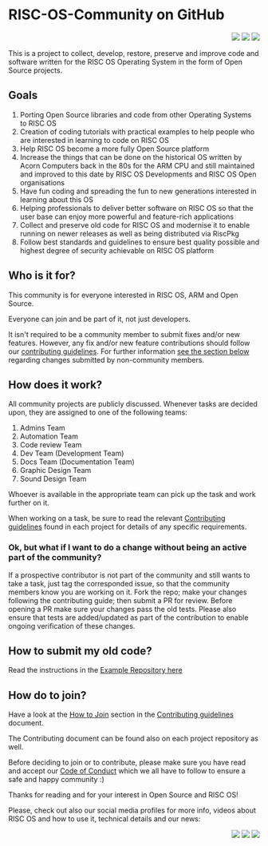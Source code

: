 # RISC-OS-Community on GitHub
<p align="right">
    <a href="https://twitter.com/RISCOSOnGitHub"><img src="https://img.shields.io/badge/Twitter-1DA1F2?style=for-the-badge&logo=twitter&logoColor=white" /></a>
    <a href="https://www.facebook.com/RISC-OS-Community-on-GitHub-103132562122756"><img src="https://img.shields.io/badge/Facebook-1877F2?style=for-the-badge&logo=facebook&logoColor=white" /></a>
    <a href="https://youtube.com/channel/UCaxRPTbwoB6IHo7vFLMm4Rw"><img src="https://img.shields.io/youtube/channel/views/UCaxRPTbwoB6IHo7vFLMm4Rw?style=social" /></a>
</p>
This is a project to collect, develop, restore, preserve and improve code and software written for the RISC OS Operating System in the form of Open Source projects.

## Goals
1) Porting Open Source libraries and code from other Operating Systems to RISC OS
2) Creation of coding tutorials with practical examples to help people who are interested in learning to code on RISC OS
3) Help RISC OS become a more fully Open Source platform
4) Increase the things that can be done on the historical OS written by Acorn Computers back in the 80s for the ARM CPU and still maintained and improved to this date by RISC OS Developments and RISC OS Open organisations
5) Have fun coding and spreading the fun to new generations interested in learning about this OS
6) Helping professionals to deliver better software on RISC OS so that the user base can enjoy more powerful and feature-rich applications
7) Collect and preserve old code for RISC OS and modernise it to enable running on newer releases as well as being distributed via RiscPkg
8) Follow best standards and guidelines to ensure best quality possible and highest degree of security achievable on RISC OS platform

## Who is it for?
This community is for everyone interested in RISC OS, ARM and Open Source.

Everyone can join and be part of it, not just developers.

It isn't required to be a community member to submit fixes and/or new features. However, any fix and/or new feature contributions should follow our [contributing guidelines](./CONTRIBUTING.md). For further information [see the section below](#ok-but-what-if-i-want-to-do-a-change-without-being-an-active-part-of-the-community) regarding changes submitted by non-community members.

## How does it work?
All community projects are publicly discussed. Whenever tasks are decided upon, they are assigned to one of the following teams:

1) Admins Team
2) Automation Team
3) Code review Team
4) Dev Team (Development Team)
5) Docs Team (Documentation Team)
6) Graphic Design Team
7) Sound Design Team

Whoever is available in the appropriate team can pick up the task and work further on it.

When working on a task, be sure to read the relevant [Contributing guidelines](./CONTRIBUTING.md) found in each project for details of any specific requirements.

### Ok, but what if I want to do a change without being an active part of the community?
If a prospective contributor is not part of the community and still wants to take a task, just tag the corresponded issue, so that the community members know you are working on it. Fork the repo; make your changes following the contributing guide; then submit a PR for review. Before opening a PR make sure your changes pass the old tests. Please also ensure that tests are added/updated as part of the contribution to enable ongoing verification of these changes.

## How to submit my old code?
Read the instructions in the [Example Repository here](https://github.com/RISC-OS-Community/ExampleRepository)

## How do to join?
Have a look at the [How to Join](./CONTRIBUTING.md#how-to-join-this-community) section in the [Contributing guidelines](./CONTRIBUTING.md) document.

The Contributing document can be found also on each project repository as well. 

Before deciding to join or to contribute, please make sure you have read and accept our [Code of Conduct](./CODE_OF_CONDUCT.md) which we all have to follow to ensure a safe and happy community :)

Thanks for reading and for your interest in Open Source and RISC OS!

Please, check out also our social media profiles for more info, videos about RISC OS and how to use it, technical details and our news:
<p align="right">
    <a href="https://twitter.com/RISCOSOnGitHub"><img src="https://img.shields.io/badge/Twitter-1DA1F2?style=for-the-badge&logo=twitter&logoColor=white" /></a>
    <a href="https://www.facebook.com/RISC-OS-Community-on-GitHub-103132562122756"><img src="https://img.shields.io/badge/Facebook-1877F2?style=for-the-badge&logo=facebook&logoColor=white" /></a>
    <a href="https://youtube.com/channel/UCaxRPTbwoB6IHo7vFLMm4Rw"><img src="https://img.shields.io/youtube/channel/views/UCaxRPTbwoB6IHo7vFLMm4Rw?style=social" /></a>
</p>

